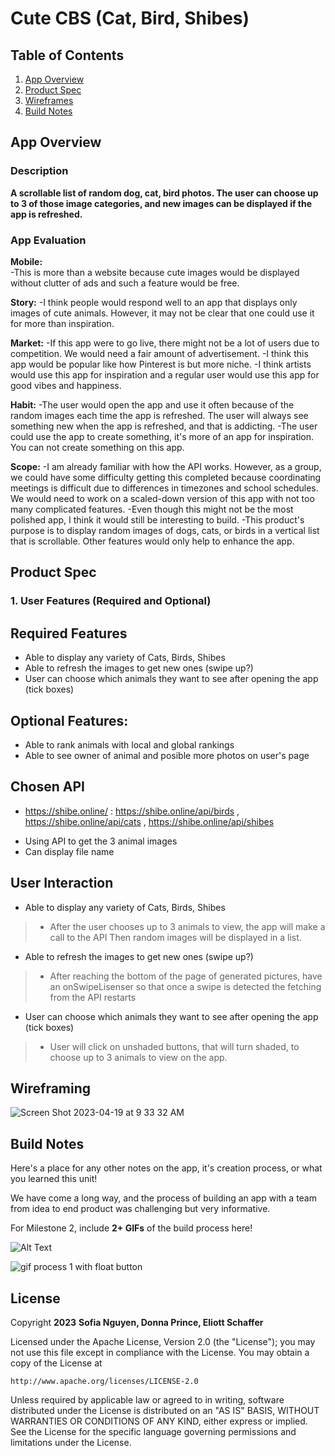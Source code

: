 # **Cute CBS (Cat, Bird, Shibes)**

## Table of Contents

1. [App Overview](#App-Overview)
1. [Product Spec](#Product-Spec)
1. [Wireframes](#Wireframes)
1. [Build Notes](#Build-Notes)

## App Overview

### Description 

**A scrollable list of random dog, cat, bird photos. The user can choose up to 3 of those image categories, and new images can be displayed if the app is refreshed.**

### App Evaluation

**Mobile:**  
-This is more than a website because  cute images would be displayed without clutter of ads  and such a feature would be free.  

**Story:**
-I think people would respond well to an app that displays only images of cute animals.  However, it may not be clear that one could use it for more than inspiration.

**Market:**
-If this app were to go live, there might not be a lot of users due to competition. We would need a fair amount of advertisement.
-I think this app would be popular like how Pinterest is but more niche. 
-I think artists would use this app for inspiration and a regular user would use this app for good vibes and happiness.

**Habit:** 
-The user would open the app and use it often because of the random images each time the app is refreshed. The user will always see something new when the app is refreshed, and that is addicting.
-The user could use the app to create something, it's more of an app for inspiration. You can not create something on this app.

**Scope:**
-I am already familiar with how the API works. However, as a group, we could have some difficulty getting this completed because coordinating meetings is difficult due to differences in timezones and school schedules. We would need to work on a scaled-down version of this app with not too many complicated features.
-Even though this might not be the most polished app, I think it would still be interesting to build.
-This product's purpose is to display random images of dogs, cats, or birds in a vertical list that is scrollable.  Other features would only help to enhance the app.

## Product Spec

### 1. User Features (Required and Optional)

Required Features
-
- Able to display any variety of Cats, Birds, Shibes
- Able to refresh the images to get new ones (swipe up?)
- User can choose which animals they want to see after opening the app (tick boxes)


Optional Features:
-
- Able to rank animals with local and global rankings
- Able to see owner of animal and posible more photos on user's page


Chosen API
-
- https://shibe.online/  : https://shibe.online/api/birds , https://shibe.online/api/cats , https://shibe.online/api/shibes

* Using API to get the 3 animal images
* Can display file name


User Interaction
-
- Able to display any variety of Cats, Birds, Shibes
>* After the user chooses up to 3 animals to view, the app will make a call to the API
>Then random images will be displayed in a list.
- Able to refresh the images to get new ones (swipe up?)
>* After reaching the bottom of the page of generated pictures, have an onSwipeLisenser so that once a swipe is detected the fetching from the API restarts
- User can choose which animals they want to see after opening the app (tick boxes)
>* User will click on unshaded buttons, that will turn shaded, to choose up to 3 animals to view on the app.


Wireframing 
-


![Screen Shot 2023-04-19 at 9 33 32 AM](https://user-images.githubusercontent.com/32886451/233708346-d1102ea5-161f-4ed3-92b3-b6182c99d7c4.png)

## Build Notes

Here's a place for any other notes on the app, it's creation 
process, or what you learned this unit!  

We have come a long way, and the process of building an app with a team from idea to end product was challenging but very informative.

For Milestone 2, include **2+ GIFs** of the build process here!


![Alt Text](https://i.imgur.com/scNLziV.gif) 

![gif process 1 with float button](https://user-images.githubusercontent.com/120623425/235278022-6dc298b7-c5f8-47bb-b541-86985600f432.gif)
 
## License

Copyright **2023** **Sofia Nguyen, Donna Prince, Eliott Schaffer**

Licensed under the Apache License, Version 2.0 (the "License");
you may not use this file except in compliance with the License.
You may obtain a copy of the License at

    http://www.apache.org/licenses/LICENSE-2.0

Unless required by applicable law or agreed to in writing, software
distributed under the License is distributed on an "AS IS" BASIS,
WITHOUT WARRANTIES OR CONDITIONS OF ANY KIND, either express or implied.
See the License for the specific language governing permissions and
limitations under the License.





